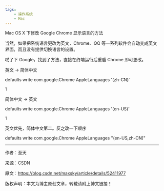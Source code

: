 ```yaml
---
tags:
    - 操作系统
    - Mac
---
```


Mac OS X 下修改 Google Chrome 显示语言的方法

当然，如果把系统语言更改为英文，Chrome、QQ 等一系列软件会自动变成英文界面，而且没有提供切换语言的设置。



啪了下 Google，找到了方法，直接在终端运行后重启 Chrome 即可更改。



英文 -> 简体中文



defaults write com.google.Chrome AppleLanguages '(zh-CN)'

1

简体中文 -> 英文



defaults write com.google.Chrome AppleLanguages '(en-US)'

1

英文优先，简体中文第二。反之改一下顺序



defaults write com.google.Chrome AppleLanguages "(en-US,zh-CN)"

--------------------- 

作者：至天 

来源：CSDN 

原文：https://blog.csdn.net/maxsky/article/details/52411977 

版权声明：本文为博主原创文章，转载请附上博文链接！








